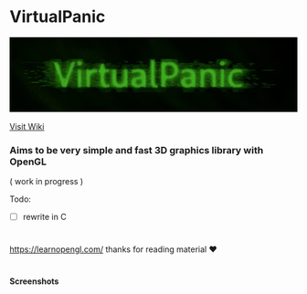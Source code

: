 # VirtualPanic
![](https://raw.githubusercontent.com/331uw13/VirtualPanic/master/Images/virtualpanic-art-2.jpg)

[Visit Wiki](https://331uw13.github.io/VirtualPanicWiki/)

### Aims to be very simple and fast 3D graphics library with OpenGL
( work in progress )

Todo:

- [ ]  rewrite in C

# 

https://learnopengl.com/  thanks for reading material :heart:
#

#### Screenshots


